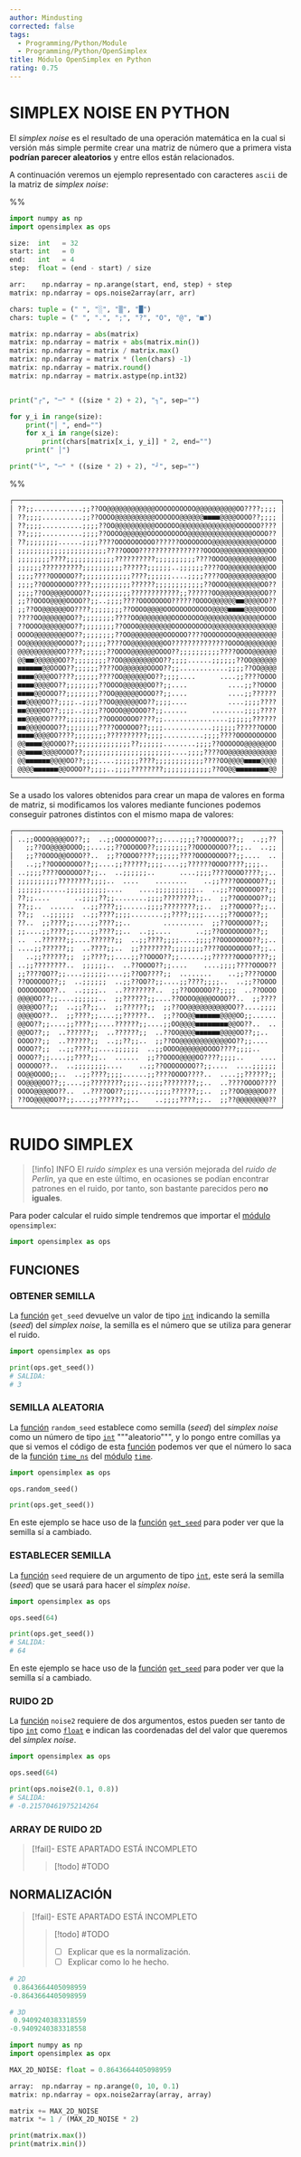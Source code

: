 ```yaml
---
author: Mindusting
corrected: false
tags:
  - Programming/Python/Module
  - Programming/Python/OpenSimplex
title: Módulo OpenSimplex en Python
rating: 0.75
---
```


# SIMPLEX NOISE EN PYTHON

El *simplex noise* es el resultado de una operación matemática en la cual si versión más simple permite crear una matriz de número que a primera vista **podrían parecer aleatorios** y entre ellos están relacionados.

A continuación veremos un ejemplo representado con caracteres `ascii` de la matriz de *simplex noise*:

%%
```python
import numpy as np
import opensimplex as ops

size:  int   = 32
start: int   = 0
end:   int   = 4
step:  float = (end - start) / size

arr:    np.ndarray = np.arange(start, end, step) + step
matrix: np.ndarray = ops.noise2array(arr, arr)

chars: tuple = (" ", "░", "▒", "█")
chars: tuple = (" ", ".", ";", "?", "O", "@", "■")

matrix: np.ndarray = abs(matrix)
matrix: np.ndarray = matrix + abs(matrix.min())
matrix: np.ndarray = matrix / matrix.max()
matrix: np.ndarray = matrix * (len(chars) -1)
matrix: np.ndarray = matrix.round()
matrix: np.ndarray = matrix.astype(np.int32)


print("┌", "─" * ((size * 2) + 2), "┐", sep="")

for y_i in range(size):
    print("│ ", end="")
    for x_i in range(size):
        print(chars[matrix[x_i, y_i]] * 2, end="")
    print(" │")

print("└", "─" * ((size * 2) + 2), "┘", sep="")
```
%%

```txt
┌──────────────────────────────────────────────────────────────────┐
│ ??;;............;;??OO@@@@@@@@@@@@OOOOOOOOOO@@@@@@@@@@OO????;;;; │
│ ??;;;;..........;;??OOOO@@@@@@@@@@OOOOOO@@@@@@■■■■@@@@OOOO??;;;; │
│ ??;;;;..........;;;;??OO@@@@@@@@@@OOOOOO@@@@@@@@@@@@@@OOOOOO???? │
│ ??;;;;..........;;;;??OOOO@@@@@@OOOOOOOOOO@@@@@@@@@@@@@@@@OOOO?? │
│ ??;;;;;;;;......;;;;????OOOOOOOOOO??????OOOOOOOO@@@@@@@@@@@@OOOO │
│ ;;;;;;;;;;;;;;;;;;;;;;????OOOO????????????????OOOO@@@@@@@@@@@@OO │
│ ;;;;;;;;????;;;;;;;;;;;;??????????;;;;;;;;;;????OOOO@@@@@@@@@@OO │
│ ;;;;;;??????????;;;;;;;;;;??????;;;;;;..;;;;;;????OO@@@@@@@@@@OO │
│ ;;;;????OOOOOO??;;;;;;;;;;;;????;;;;;;....;;;;????OO@@@@@@@@@@OO │
│ ;;;;??OOOOOOOO????;;;;;;;;;;??????;;;;;;;;;;;;??OOOO@@@@@@@@OO?? │
│ ;;;;??OO@@@@OOOO??;;;;;;;;;;????????????;;??????OO@@@@@@@@@@OO?? │
│ ;;??OOOO@@@@OOOO??;;..;;;;????OOOOOOOO??????OOOO@@@@@@■■@@@@OO?? │
│ ;;??OO@@@@@@OO????;;;;;;;;??OOOO@@@@OOOOOOOOOOOO@@@@■■■■@@@@OOOO │
│ ????OO@@@@@@OO??;;;;;;;;????OO@@@@@@@@OOOOOOOO@@@@@@@@@@@@@@OOOO │
│ ??OOOO@@@@@@OO??;;;;;;;;??OOOO@@@@@@@@OOOOOOOOOO@@@@@@@@@@@@@@@@ │
│ OOOO@@@@@@@@OO??;;;;;;;;??OO@@@@@@@@OOOOOO????OOOOOOOO@@@@@@@@@@ │
│ OO@@@@@@@@OOOO??;;;;;;????OO@@@@@@@@OO??????????????OOOO@@@@@@@@ │
│ @@@@@@@@@@OO????;;;;;;??OOOO@@@@@@OOOO??;;;;;;;;;;????OOOO@@@@@@ │
│ @@■■@@@@@@OO??;;;;;;;;??OO@@@@@@@@OO??;;;;......;;;;;;??OO@@@@@@ │
│ ■■■■■■@@OOOO??;;;;;;????OO@@@@@@OOOO??;;............;;;;??OO@@@@ │
│ ■■■■@@@@OO????;;;;;;????OO@@@@@@OO??;;;;....      ....;;????OOOO │
│ ■■■■@@@@OO??;;;;;;;;??OOOO@@@@@@OO??;;....          ....;;??OOOO │
│ ■■■■@@OOOO??;;;;;;;;??OO@@@@@@OOOO??;;....          ....;;?????? │
│ ■■@@@@OO??;;;;..;;;;??OO@@@@@@OO??;;;;....          ....;;;;???? │
│ ■■@@@@OO??;;;;..;;;;??OOOO@@OOOO??;;......      ........;;;;???? │
│ ■■@@@@OO????;;;;;;;;??OOOOOOOO????;;................;;;;;;?????? │
│ ■■@@@@OOOO??;;;;;;;;????OOOOOO??;;;;............;;;;;;??????OOOO │
│ ■■■■@@@@OO????;;;;;;;;??????????;;;;..........;;;;????OOOOOOOOOO │
│ @@■■■■@@OOOO??;;;;;;;;;;;;;;??;;;;;;........;;;;??OOOOOO@@@@@@OO │
│ @@■■■■@@@@OOOO??;;;;;;;;;;;;;;;;;;;;;;....;;;;????OO@@@@@@@@@@@@ │
│ @@■■■■■■@@@@OO??;;;;....;;;;;;????;;;;;;;;;;;;????OO@@@@■■■■@@@@ │
│ @@@@■■■■■■@@OOOO??;;;;..;;;;????????;;;;;;;;;;;;??OO@@■■■■■■■■@@ │
└──────────────────────────────────────────────────────────────────┘
```

Se a usado los valores obtenidos para crear un mapa de valores en forma de matriz, si modificamos los valores mediante funciones podemos conseguir patrones distintos con el mismo mapa de valores:

```txt
┌──────────────────────────────────────────────────────────────────┐
│ ..;;OOOO@@@@OO??;;  ..;;OOOOOOOO??;;....;;;;??OOOOOO??;;  ..;;?? │
│   ;;??OO@@@@OOOO;;....;;??OOOOOO??;;;;;;;;??OOOOOOOO??;;..  ..;; │
│   ;;??OOOO@@OOOO??..  ;;??OOOO????;;;;;;????OOOOOOOO??;;....  .. │
│   ..;;??OOOOOOOO??;;....;;??????;;;;....;;??????OOOO????;;;;..   │
│ ..;;;;????OOOOOO??;;..  ..;;;;;;..      ....;;;;????OOOO????;;.. │
│ ;;;;;;;;;;????????;;;;..  ....    ........    ..;;????OOOOOO??;; │
│ ;;;;;;......;;;;;;;;;;....    ....;;;;;;;;;;..  ..;;??OOOOOO??;; │
│ ??;;....      ..;;;;??;;........;;;;????????;;..  ;;??OOOOOO??;; │
│ ??;;..  ......  ..;;????;;......;;;;????????;;..  ;;??OOOO??;;.. │
│ ??;;  ..;;;;;;  ..;;????;;;;........;;????;;;;....;;??OOOO??;;   │
│ ??..  ;;????;;....;;????;;..        ..........  ;;??OOOOOO??;;   │
│ ;;....;;????;;....;;????;;..  ..;;....      ..;;??OOOOOOOO??;;   │
│ ..  ..??????;;....??????;;  ..;;????;;;;....;;;;??OOOOOOOO??;;.. │
│ ....;;??????;;  ..????;;..  ;;????????;;;;;;;;????OOOOOOOO??;;.. │
│   ..;;??????;;  ;;????;;....;;??OOOO??;;......;;??????OOOO????;; │
│ ..;;????????..  ;;;;;;..  ..??OOOO??;;....    ....;;;;????OOOO?? │
│ ;;????OO??;;....;;;;;;....;;??OO????;;  ........    ..;;????OOOO │
│ ??OOOOOO??;;  ..;;;;;;  ..;;??OO??;;....;;????;;;;..  ..;;??OOOO │
│ OOOOOOOO??..  ..;;;;..  ..????????..  ;;??OOOOOO??;;;;  ..??OOOO │
│ @@@@OO??;;....;;;;;;..  ;;??????;;....??OOOO@@@@OOOO??..  ;;???? │
│ @@@@OO??;;  ..;;??;;..  ;;??????;;  ;;??OO@@@@@@@@@@OO??....;;;; │
│ @@@@OO??..  ;;????;;....;;??????..  ;;??OO@@■■■■■■@@@@OO;;...... │
│ @@OO??;;....;;????;;....??????;;....;;OO@@@@■■■■■■■■@@OO??..  .. │
│ @@OO??;;  ..??????;;  ..??????;;  ..??OO@@@@■■■■■■@@@@OO??;;..   │
│ OOOO??;;  ..??????;;  ..;;??;;..  ;;??OO@@@@@@@@@@@@OO??;;....   │
│ OOOO??;;  ..;;????;;....;;;;;;  ..;;OOOO@@@@@@OOOO????;;;;..     │
│ OOOO??;;....;;????;;..  ......  ;;??OOOO@@@@OO????;;;;..    .... │
│ OOOOOO??..  ..;;;;;;;;....    ..;;??OOOOOOOO??;;....  ....;;;;;; │
│ OO@@OOOO;;..  ..;;????;;;;......;;????OOOO????..  ....;;??????;; │
│ OO@@@@OO??;;....;;????????;;;;..;;;;????????;;..  ..????OOOO???? │
│ OOOO@@@@OO??..  ..????OO??;;;;....;;;;??????;;..  ;;??OO@@@@OO?? │
│ ??OO@@@@OO??;;....;;??????;;..    ..;;;;????;;..  ;;??@@@@@@@@?? │
└──────────────────────────────────────────────────────────────────┘
```

# RUIDO SIMPLEX

> [!info] INFO
> El *ruido simplex* es una versión mejorada del *ruido de Perlin*, ya que en este último, en ocasiones se podían encontrar patrones en el ruido, por tanto, son bastante parecidos pero **no iguales**.

Para poder calcular el ruido simple tendremos que importar el [módulo](py_module.md) `opensimplex`:

```python
import opensimplex as ops
```

## FUNCIONES

### OBTENER SEMILLA

La [función](py_func.md) `get_seed` devuelve un valor de tipo [`int`](py_int.md) indicando la semilla (*seed*) del *simplex noise*, la semilla es el número que se utiliza para generar el ruido.

```python
import opensimplex as ops

print(ops.get_seed())
# SALIDA:
# 3
```

### SEMILLA ALEATORIA

La [función](py_func.md) `random_seed` establece como semilla (*seed*) del *simplex noise* como un número de tipo [`int`](py_int.md) """aleatorio""", y lo pongo entre comillas ya que si vemos el código de esta [función](py_func.md) podemos ver que el número lo saca de la [función](py_func.md) [`time_ns`](py_time.md) del [módulo](py_module.md) [`time`](py_time.md).

```python
import opensimplex as ops

ops.random_seed()

print(ops.get_seed())
```

En este ejemplo se hace uso de la [función](py_func.md) [`get_seed`](#OBTENER%20SEMILLA) para poder ver que la semilla sí a cambiado.

### ESTABLECER SEMILLA

La [función](py_func.md) `seed` requiere de un argumento de tipo [`int`](py_int.md), este será la semilla (*seed*) que se usará para hacer el *simplex noise*.

```python
import opensimplex as ops

ops.seed(64)

print(ops.get_seed())
# SALIDA:
# 64
```

En este ejemplo se hace uso de la [función](py_func.md) [`get_seed`](#OBTENER%20SEMILLA) para poder ver que la semilla sí a cambiado.

### RUIDO 2D

La [función](py_func.md) `noise2` requiere de dos argumentos, estos pueden ser tanto de tipo [`int`](py_int.md) como [`float`](py_float.md) e indican las coordenadas del del valor que queremos del *simplex noise*.

```python
import opensimplex as ops

ops.seed(64)

print(ops.noise2(0.1, 0.8))
# SALIDA:
# -0.21570461975214264
```

### ARRAY DE RUIDO 2D

> [!fail]- ESTE APARTADO ESTÁ INCOMPLETO
> > [!todo] #TODO

## NORMALIZACIÓN

> [!fail]- ESTE APARTADO ESTÁ INCOMPLETO
> > [!todo] #TODO
> > - [ ] Explicar que es la normalización.
> > - [ ] Explicar como lo he hecho.

```python
# 2D
 0.8643664405098959
-0.8643664405098959

# 3D
 0.9409240383318559
-0.9409240383318558
```

```python
import numpy as np
import opensimplex as opx

MAX_2D_NOISE: float = 0.8643664405098959

array:  np.ndarray = np.arange(0, 10, 0.1)
matrix: np.ndarray = opx.noise2array(array, array)

matrix += MAX_2D_NOISE
matrix *= 1 / (MAX_2D_NOISE * 2)

print(matrix.max())
print(matrix.min())
```
